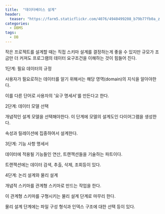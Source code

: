 ```yaml
---
title:  "데이터베이스 설계"
header:
  teaser: "https://farm5.staticflickr.com/4076/4940499208_b79b77fb0a_z.jpg"
categories: 
  - DBMS
tags:
  - DB
---
```

작은 프로젝트를 설계할 때는 직접 스키마 설계를 결정하는게 좋을 수 있지만 규모가 조금만 더 커져도 프로그램의 데이터 요구조건을 이해하는 것이 힘들어 진다.

1단계: 필요 데이터의 규정

사용자가 필요로하는 데이터를 알기 위해서는 해당 영역(domain)의 지식을 알아야한다.

이를 다른 단어로 사용자의 '요구 명세서'를 만든다고 한다.

2단계: 데이터 모델 선택

개념적인 설계 모델을 선택해야한다. 이 단계에 모델의 설계도인 다이어그램을 생성한다.

속성과 릴레이션에 집중하여서 설계한다.

3단계: 기능 사항 명세서

데이터에 적용될 기능들인 연산, 트랜잭션들을 기술하는 파트이다.

트랜잭션에는 데이터 검색, 추출, 삭제, 조회등이 있다.

4단계: 논리 설계와 물리 설계

개념적 스키마를 관계형 스키마로 만드는 작업을 한다.

이 관계형 스키마를 구형시키는 물리 설계 단계로 마무리 한다.

물리 설계 단계에는 파일 구성 형식과 인덱스 구조에 대한 선택 등이 있다.


[^posts]: Footnote test.
